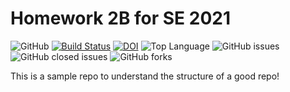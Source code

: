# Homework 2B for SE 2021 

![GitHub](https://img.shields.io/github/license/mtkumar123/csc510_hw2b_g21)
[![Build Status](https://app.travis-ci.com/mtkumar123/csc510_hw2b_g21.svg?branch=main)](https://app.travis-ci.com/mtkumar123/csc510_hw2b_g21)
[![DOI](https://zenodo.org/badge/DOI/10.5281/zenodo.5367405.svg)](https://doi.org/10.5281/zenodo.5367405)
![Top Language](https://img.shields.io/github/languages/top/mtkumar123/csc510_hw2b_g21)
![GitHub issues](https://img.shields.io/github/issues-raw/mtkumar123/csc510_hw2b_g21) 
![GitHub closed issues](https://img.shields.io/github/issues-closed-raw/mtkumar123/csc510_hw2b_g21)
![GitHub forks](https://img.shields.io/github/forks/mtkumar123/csc510_hw2b_g21?style=social)

This is a sample repo to understand the structure of a good repo!




